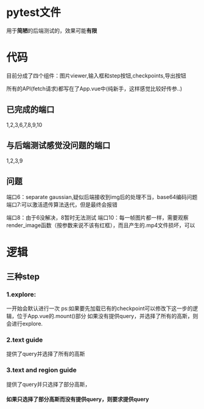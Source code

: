 # pytest文件
用于**简陋**的后端测试的，效果可能**有限**

# 代码
目前分成了四个组件：图片viewer,输入框和step按钮,checkpoints,导出按钮

所有的API(fetch请求)都写在了App.vue中(纯新手，这样感觉比较好传参..)

## 已完成的端口
1,2,3,6,7,8,9,10
## 与后端测试感觉没问题的端口
1,2,3,9

## 问题
端口6：separate gaussian,疑似后端接收到img后的处理不当，base64编码问题
端口7:可以激活遗传算法迭代，但是最终会报错

端口8：由于6没解决，8暂时无法测试
端口10：每一帧图片都一样，需要观察render_image函数（按参数来说不该有红框），而且产生的.mp4文件损坏，可以


# 逻辑
## 三种step
### 1.explore:
一开始会默认进行一次 ps:如果要先加载已有的checkpoint可以修改下这一步的逻辑，位于App.vue的.mount()部分
如果没有提供query，并选择了所有的高斯，则会进行explore.
### 2.text guide
提供了query并选择了所有的高斯
### 3.text and region guide
提供了query并只选择了部分高斯，

#### 如果只选择了部分高斯而没有提供query，则要求提供query
